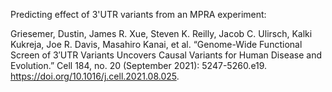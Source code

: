 Predicting effect of 3'UTR variants from an MPRA experiment:

Griesemer, Dustin, James R. Xue, Steven K. Reilly, Jacob C. Ulirsch, Kalki Kukreja, Joe R. Davis, Masahiro Kanai, et al. “Genome-Wide Functional Screen of 3′UTR Variants Uncovers Causal Variants for Human Disease and Evolution.” Cell 184, no. 20 (September 2021): 5247-5260.e19. https://doi.org/10.1016/j.cell.2021.08.025.


